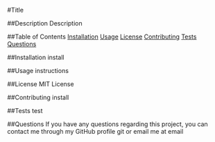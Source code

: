 #Title

##Description
Description

##Table of Contents
    [Installation](#installation)
    [Usage](#usage)
    [License](#license)
    [Contributing](#contributing)
    [Tests](#tests)
    [Questions](#questions)

##Installation
install

##Usage
instructions

##License
MIT License

##Contributing
install

##Tests
test

##Questions
If you have any questions regarding this project, you can contact me through my GitHub profile git or email me at email